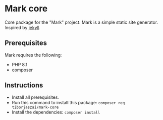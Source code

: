 # Mark core

Core package for the "Mark" project. Mark is a simple static site generator. Inspired by [jekyll](https://jekyllrb.com/).

## Prerequisites

Mark requires the following:

- PHP 8.1
- composer

## Instructions

- Install all prerequisites.
- Run this command to install this package: `composer req tiborjaszai/mark-core`
- Install the dependencies: `composer install`
